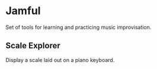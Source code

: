 # Jamful

Set of tools for learning and practicing music improvisation.

## Scale Explorer

Display a scale laid out on a piano keyboard.
